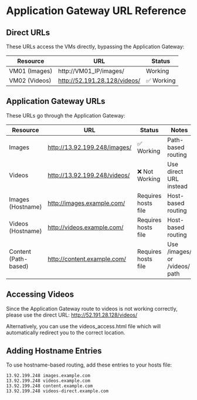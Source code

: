 # Application Gateway URL Reference

## Direct URLs

These URLs access the VMs directly, bypassing the Application Gateway:

| Resource | URL | Status |
|----------|-----|--------|
| VM01 (Images) | http://VM01_IP/images/ | Working |
| VM02 (Videos) | http://52.191.28.128/videos/ | ✅ Working |

## Application Gateway URLs

These URLs go through the Application Gateway:

| Resource | URL | Status | Notes |
|----------|-----|--------|-------|
| Images | http://13.92.199.248/images/ | ✅ Working | Path-based routing |
| Videos | http://13.92.199.248/videos/ | ❌ Not Working | Use direct URL instead |
| Images (Hostname) | http://images.example.com/ | Requires hosts file | Host-based routing |
| Videos (Hostname) | http://videos.example.com/ | Requires hosts file | Host-based routing |
| Content (Path-based) | http://content.example.com/ | Requires hosts file | Use /images/ or /videos/ path |

## Accessing Videos

Since the Application Gateway route to videos is not working correctly, please use the direct URL:
http://52.191.28.128/videos/

Alternatively, you can use the videos_access.html file which will automatically redirect you to the correct location.

## Adding Hostname Entries

To use hostname-based routing, add these entries to your hosts file:

```
13.92.199.248 images.example.com
13.92.199.248 videos.example.com
13.92.199.248 content.example.com
13.92.199.248 videos-direct.example.com
```
